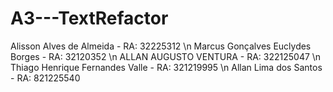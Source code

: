 # A3---TextRefactor

Alisson Alves de Almeida - RA: 32225312 \n
Marcus Gonçalves Euclydes Borges - RA: 32120352 \n
ALLAN AUGUSTO VENTURA - RA: 322125047 \n
Thiago Henrique Fernandes Valle - RA: 321219995 \n
Allan Lima dos Santos - RA: 821225540
